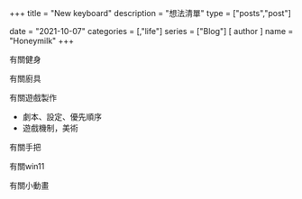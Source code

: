 +++
title = "New keyboard"
description = "想法清單"
type = ["posts","post"]

date = "2021-10-07"
categories = [,"life"]
series = ["Blog"]
[ author ]
  name = "Honeymilk"
+++

有關健身

有關廚具

有關遊戲製作
- 劇本、設定、優先順序
- 遊戲機制，美術

有關手把

有關win11

有關小動畫